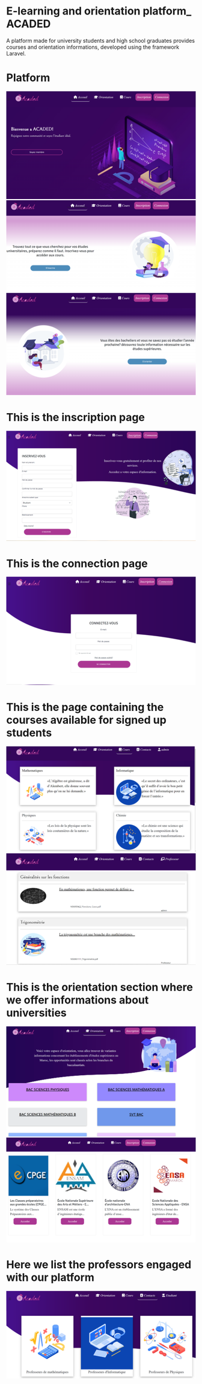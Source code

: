 # E-learning and orientation platform_ ACADED
  A platform made for university students and high school graduates provides courses and orientation informations, developed using the framework Laravel.
# Platform 
<img src="platform-interface/Acceuil.png">
<img src="platform-interface/acceuilinscrire.png">
<img src="platform-interface/acceuilorient.png">

# This is the inscription page 
<img src="platform-interface/inscription.png">

# This is the connection page
<img src="platform-interface/connection.png">

# This is the page containing the courses available for signed up students
<img src="platform-interface/cours1.png">
<img src="platform-interface/cours.png">

# This is the orientation section where we offer informations about universities 
<img src="platform-interface/orient.png">
<img src="platform-interface/ecoles.png">

# Here we list the professors engaged with our platform 
<img src="platform-interface/Contact.png">







